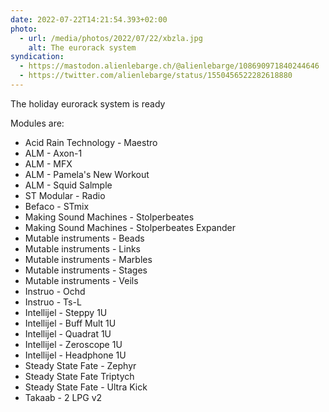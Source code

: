 ```yaml
---
date: 2022-07-22T14:21:54.393+02:00
photo:
  - url: /media/photos/2022/07/22/xbzla.jpg
    alt: The eurorack system
syndication:
  - https://mastodon.alienlebarge.ch/@alienlebarge/108690971840244646
  - https://twitter.com/alienlebarge/status/1550456522282618880
---
```

The holiday eurorack system is ready

Modules are:
- Acid Rain Technology - Maestro
- ALM - Axon-1
- ALM - MFX
- ALM - Pamela's New Workout
- ALM - Squid Salmple
- ST Modular - Radio
- Befaco - STmix
- Making Sound Machines - Stolperbeates
- Making Sound Machines - Stolperbeates Expander
- Mutable instruments - Beads
- Mutable instruments - Links
- Mutable instruments - Marbles
- Mutable instruments - Stages
- Mutable instruments - Veils
- Instruo - Ochd
- Instruo - Ts-L
- Intellijel - Steppy 1U
- Intellijel - Buff Mult 1U
- Intellijel - Quadrat 1U
- Intellijel - Zeroscope 1U
- Intellijel - Headphone 1U
- Steady State Fate - Zephyr
- Steady State Fate Triptych
- Steady State Fate - Ultra Kick
- Takaab - 2 LPG v2
